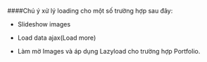 ####Chú ý xử lý loading cho một số trường hợp sau đây:

- Slideshow images

- Load data ajax(Load more)

- Làm mờ Images và áp dụng Lazyload cho trường hợp Portfolio.